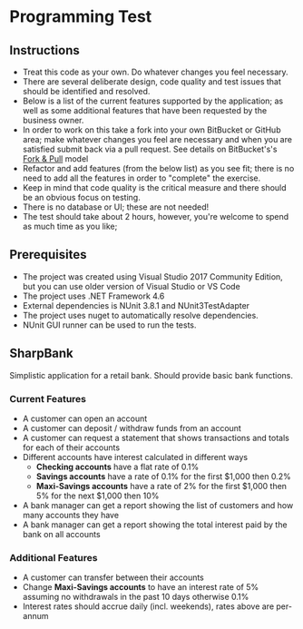 Programming Test
========

Instructions
--------

* Treat this code as your own. Do whatever changes you feel necessary.
* There are several deliberate design, code quality and test issues that should be identified and resolved.
* Below is a list of the current features supported by the application; as well as some additional features that have been requested by the business owner.
* In order to work on this take a fork into your own BitBucket or GitHub area; make whatever changes you feel are necessary and when you are satisfied submit back via a pull request. See details on BitBucket's's [Fork & Pull](https://confluence.atlassian.com/bitbucket/forking-a-repository-221449527.html) model
* Refactor and add features (from the below list) as you see fit; there is no need to add all the features in order to "complete" the exercise. 
* Keep in mind that code quality is the critical measure and there should be an obvious focus on testing.
* There is no database or UI; these are not needed!
* The test should take about 2 hours, however, you're welcome to spend as much time as you like; 

Prerequisites
--------
* The project was created using Visual Studio 2017 Community Edition, but you can use older version of Visual Studio or VS Code
* The project uses .NET Framework 4.6
* External dependencies is NUnit 3.8.1 and NUnit3TestAdapter
* The project uses nuget to automatically resolve dependencies.
* NUnit GUI runner can be used to run the tests.

SharpBank
--------

Simplistic application for a retail bank. Should provide basic bank functions.

### Current Features

* A customer can open an account
* A customer can deposit / withdraw funds from an account
* A customer can request a statement that shows transactions and totals for each of their accounts
* Different accounts have interest calculated in different ways
  * **Checking accounts** have a flat rate of 0.1%
  * **Savings accounts** have a rate of 0.1% for the first $1,000 then 0.2%
  * **Maxi-Savings accounts** have a rate of 2% for the first $1,000 then 5% for the next $1,000 then 10%
* A bank manager can get a report showing the list of customers and how many accounts they have
* A bank manager can get a report showing the total interest paid by the bank on all accounts

### Additional Features

* A customer can transfer between their accounts
* Change **Maxi-Savings accounts** to have an interest rate of 5% assuming no withdrawals in the past 10 days otherwise 0.1%
* Interest rates should accrue daily (incl. weekends), rates above are per-annum